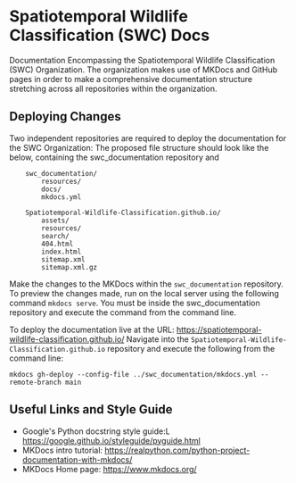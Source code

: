 # Spatiotemporal Wildlife Classification (SWC) Docs
Documentation Encompassing the Spatiotemporal Wildlife Classification (SWC) Organization. 
The organization makes use of MKDocs and GitHub pages in order to make a comprehensive documentation 
structure stretching across all repositories within the organization.

## Deploying Changes
Two independent repositories are required to deploy the documentation for the SWC Organization:
The proposed file structure should look like the below, containing the swc_documentation repository and 

```angular2html
    swc_documentation/
        resources/
        docs/
        mkdocs.yml

    Spatiotemporal-Wildlife-Classification.github.io/
        assets/
        resources/
        search/
        404.html
        index.html
        sitemap.xml
        sitemap.xml.gz
```

Make the changes to the MKDocs within the `swc_documentation` repository. 
To preview the changes made, run on the local server using the following command `mkdocs serve`. You must be inside the 
swc_documentation repository and execute the command from the command line. 

To deploy the documentation live at the URL: https://spatiotemporal-wildlife-classification.github.io/ 
Navigate into the `Spatiotemporal-Wildlife-Classification.github.io` repository and execute the following from the command line:
```
mkdocs gh-deploy --config-file ../swc_documentation/mkdocs.yml --remote-branch main
```

## Useful Links and Style Guide
- Google's Python docstring style guide:L https://google.github.io/styleguide/pyguide.html
- MKDocs intro tutorial: https://realpython.com/python-project-documentation-with-mkdocs/
- MKDocs Home page: https://www.mkdocs.org/
